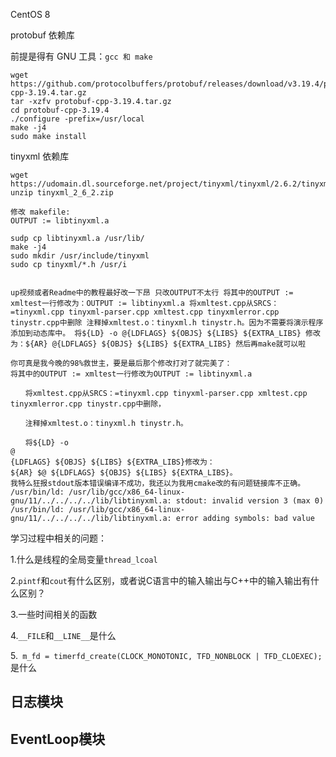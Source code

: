 CentOS 8

protobuf 依赖库

前提是得有 GNU 工具：`gcc 和 make`

```shell
wget https://github.com/protocolbuffers/protobuf/releases/download/v3.19.4/protobuf-cpp-3.19.4.tar.gz
tar -xzfv protobuf-cpp-3.19.4.tar.gz
cd protobuf-cpp-3.19.4
./configure -prefix=/usr/local
make -j4
sudo make install
```

tinyxml 依赖库

```shell
wget https://udomain.dl.sourceforge.net/project/tinyxml/tinyxml/2.6.2/tinyxml_2_6_2.zip
unzip tinyxml_2_6_2.zip

修改 makefile:
OUTPUT := libtinyxml.a

sudp cp libtinyxml.a /usr/lib/
make -j4
sudo mkdir /usr/include/tinyxml
sudo cp tinyxml/*.h /usr/i


up视频或者Readme中的教程最好改一下昂 只改OUTPUT不太行 将其中的OUTPUT := xmltest一行修改为：OUTPUT := libtinyxml.a 将xmltest.cpp从SRCS：=tinyxml.cpp tinyxml-parser.cpp xmltest.cpp tinyxmlerror.cpp tinystr.cpp中删除 注释掉xmltest.o：tinyxml.h tinystr.h。因为不需要将演示程序添加到动态库中。 将${LD} -o @{LDFLAGS} ${OBJS} ${LIBS} ${EXTRA_LIBS} 修改为：${AR} @{LDFLAGS} ${OBJS} ${LIBS} ${EXTRA_LIBS} 然后再make就可以啦

你可真是我今晚的98%救世主，要是最后那个修改打对了就完美了：
将其中的OUTPUT := xmltest一行修改为OUTPUT := libtinyxml.a

　　将xmltest.cpp从SRCS：=tinyxml.cpp tinyxml-parser.cpp xmltest.cpp tinyxmlerror.cpp tinystr.cpp中删除，

　　注释掉xmltest.o：tinyxml.h tinystr.h。

　　将${LD} -o 
@
{LDFLAGS} ${OBJS} ${LIBS} ${EXTRA_LIBS}修改为：
${AR} $@ ${LDFLAGS} ${OBJS} ${LIBS} ${EXTRA_LIBS}。
我特么狂报stdout版本错误编译不成功，我还以为我用cmake改的有问题链接库不正确。
/usr/bin/ld: /usr/lib/gcc/x86_64-linux-gnu/11/../../../../lib/libtinyxml.a: stdout: invalid version 3 (max 0) /usr/bin/ld: /usr/lib/gcc/x86_64-linux-gnu/11/../../../../lib/libtinyxml.a: error adding symbols: bad value
```



学习过程中相关的问题：

1.什么是线程的全局变量`thread_lcoal`

2.`pintf`和`cout`有什么区别，或者说C语言中的输入输出与C++中的输入输出有什么区别？

3.一些时间相关的函数

4.`__FILE`和`__LINE__`是什么

5.` m_fd = timerfd_create(CLOCK_MONOTONIC, TFD_NONBLOCK | TFD_CLOEXEC);`是什么

## 日志模块

## EventLoop模块

